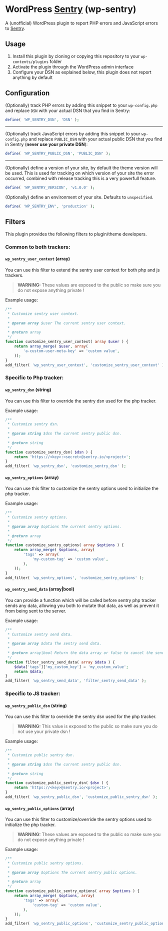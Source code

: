 # WordPress [Sentry](https://sentry.io) (wp-sentry)

A (unofficial) WordPress plugin to report PHP errors and JavaScript errors to [Sentry](https://sentry.io).

## Usage

1. Install this plugin by cloning or copying this repository to your `wp-contents/plugins` folder
2. Activate the plugin through the WordPress admin interface
3. Configure your DSN as explained below, this plugin does not report anything by default

## Configuration

(Optionally) track PHP errors by adding this snippet to your `wp-config.php` and replace `DSN` with your actual DSN that you find in Sentry:

```php
define( 'WP_SENTRY_DSN', 'DSN' );
```

---

(Optionally) track JavaScript errors by adding this snippet to your `wp-config.php` and replace `PUBLIC_DSN` with your actual public DSN that you find in Sentry (**never use your private DSN**):

```php
define( 'WP_SENTRY_PUBLIC_DSN', 'PUBLIC_DSN' );
```

---

(Optionally) define a version of your site, by default the theme version will be used. This is used for tracking on which version of your site the error occurred, combined with release tracking this is a very powerfull feature.

```php
define( 'WP_SENTRY_VERSION', 'v1.0.0' );
```

(Optionally) define an environment of your site. Defaults to `unspecified`.

```php
define( 'WP_SENTRY_ENV', 'production' );
```

## Filters

This plugin provides the following filters to plugin/theme developers.

### Common to both trackers:

#### `wp_sentry_user_context` (array)
You can use this filter to extend the sentry user context for both php and js trackers.

> **WARNING:** These values are exposed to the public so make sure you do not expose anything private !

Example usage:

```php
/**
 * Customize sentry user context.
 *
 * @param array $user The current sentry user context.
 *
 * @return array
 */
function customize_sentry_user_context( array $user ) {
    return array_merge( $user, array(
        'a-custom-user-meta-key' => 'custom value',
    ));
}
add_filter( 'wp_sentry_user_context', 'customize_sentry_user_context' );
```

### Specific to Php tracker:

#### `wp_sentry_dsn` (string)
You can use this filter to override the sentry dsn used for the php tracker.

Example usage:

```php
/**
 * Customize sentry dsn.
 *
 * @param string $dsn The current sentry public dsn.
 *
 * @return string
 */
function customize_sentry_dsn( $dsn ) {
    return 'https://<key>:<secret>@sentry.io/<project>';
}
add_filter( 'wp_sentry_dsn', 'customize_sentry_dsn' );
```

#### `wp_sentry_options` (array)

You can use this filter to customize the sentry options used to initialize the php tracker.

Example usage:

```php
/**
 * Customize sentry options.
 *
 * @param array $options The current sentry options.
 *
 * @return array
 */
function customize_sentry_options( array $options ) {
    return array_merge( $options, array(
        'tags' => array(
            'my-custom-tag' => 'custom value',
        ),
    ));
}
add_filter( 'wp_sentry_options', 'customize_sentry_options' );
```

#### `wp_sentry_send_data` (array|bool)

You can provide a function which will be called before sentry php tracker sends any data, allowing you both to mutate that data, as well as prevent it from being sent to the server.

Example usage:
```php
/**
 * Customize sentry send data.
 *
 * @param array $data The sentry send data.
 *
 * @return array|bool Return the data array or false to cancel the send operation.
 */
function filter_sentry_send_data( array $data ) {
    $data['tags']['my_custom_key'] = 'my_custom_value';
    return $data;
}
add_filter( 'wp_sentry_send_data', 'filter_sentry_send_data' );
```
### Specific to JS tracker:

#### `wp_sentry_public_dsn` (string)


You can use this filter to override the sentry dsn used for the php tracker.

> **WARNING:** This value is exposed to the public so make sure you do not use your private dsn !

Example usage:

```php
/**
 * Customize public sentry dsn.
 *
 * @param string $dsn The current sentry public dsn.
 *
 * @return string
 */
function customize_public_sentry_dsn( $dsn ) {
    return 'https://<key>@sentry.io/<project>';
}
add_filter( 'wp_sentry_public_dsn', 'customize_public_sentry_dsn' );
```

#### `wp_sentry_public_options` (array)

You can use this filter to customize/override the sentry options used to initialize the php tracker.

> **WARNING:** These values are exposed to the public so make sure you do not expose anything private !

Example usage:

```php
/**
 * Customize public sentry options.
 *
 * @param array $options The current sentry public options.
 *
 * @return array
 */
function customize_public_sentry_options( array $options ) {
    return array_merge( $options, array(
        'tags' => array(
            'custom-tag' => 'custom value',
        ),
    ));
}
add_filter( 'wp_sentry_public_options', 'customize_sentry_public_options' );
```

